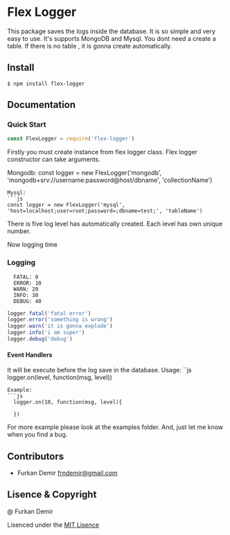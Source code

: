 # Flex Logger
This package saves the logs inside the database. It is so simple and very easy to use. It's supports MongoDB and Mysql. You dont need a create a table. If there is no table , it is gonna create automatically.
## Install

```
$ npm install flex-logger
```

## Documentation

### Quick Start

```js
const FlexLogger = require('flex-logger')
```
Firstly you must create instance from flex logger class. Flex logger constructor can take arguments.

Mongodb:
const logger = new FlexLogger('mongodb', 'mongodb+srv://username:password@host/dbname', 'collectionName')
```
Mysql:
```js
const logger = new FlexLogger('mysql', 'host=localhost;user=root;password=;dbname=test;', 'tableName')
```

There is five log level has automatically created. Each level has own unique number. 

Now logging time

### Logging

```
  FATAL: 0
  ERROR: 10
  WARN: 20
  INFO: 30
  DEBUG: 40
```

```js
logger.fatal('fatal error')
logger.error('something is wrong')
logger.warn('it is gonna explode')
logger.info('i am super')
logger.debug('debug')

```

#### Event Handlers
It will be execute before the log save in the database.
Usage: 
``js
  logger.on(level, function(msg, level))
```
Example:
```js
  logger.on(10, function(msg, level){
   
  })
```

For more example please look at the examples folder. And, just let me know when you find a bug.

## Contributors
- Furkan Demir <frndemir@gmail.com>

## Lisence & Copyright

@ Furkan Demir

Lisenced under the [MIT Lisence](LISENCE)
